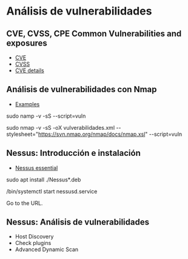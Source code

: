 # Análisis de vulnerabilidades

## CVE, CVSS, CPE Common Vulnerabilities and exposures

 - [CVE](https://www.cve.org/)
 - [CVSS](https://nvd.nist.gov/)
 - [CVE details](https://www.cvedetails.com/)

## Análisis de vulnerabilidades con Nmap

 - [Examples](https://nmap.org/book/nse-usage.html)

sudo namp -v -sS --script=vuln <IP>

sudo nmap -v -sS -oX vulverabilidades.xml --stylesheet="https://svn.nmap.org/nmap/docs/nmap.xsl" --script=vuln <IP>

## Nessus: Introducción e instalación

 - [Nessus essential](https://es-la.tenable.com/products/nessus/nessus-essentials)

sudo apt install ./Nessus*.deb

/bin/systemctl start nessusd.service

Go to the URL.

## Nessus: Análisis de vulnerabilidades

 - Host Discovery
 - Check plugins
 - Advanced Dynamic Scan